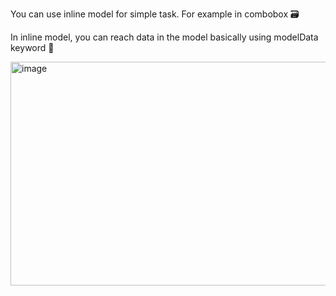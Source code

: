 You can use inline model for simple task. For example in combobox 🗃️

In inline model, you can reach data in the model basically using modelData keyword 🔐
 
<img width="633" height="358" alt="image" src="https://github.com/user-attachments/assets/7ebb18fa-bed9-48bd-ab84-5f906c05b009" />
